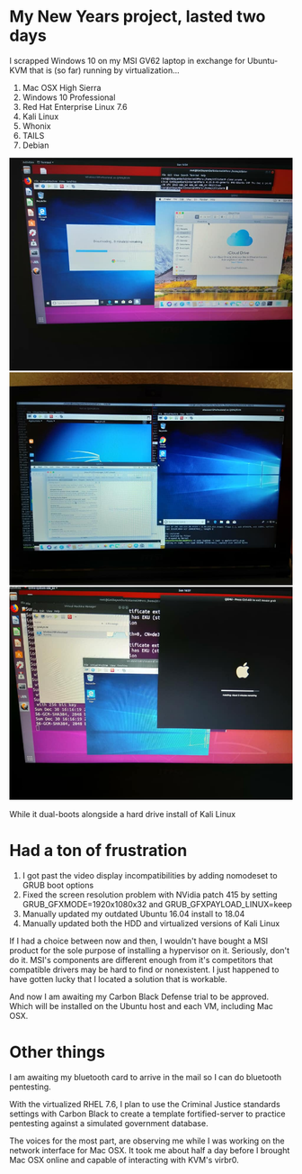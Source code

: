 # My New Years project, lasted two days

I scrapped Windows 10 on my MSI GV62 laptop in exchange for Ubuntu-KVM that is (so far) running by virtualization...

1. Mac OSX High Sierra
2. Windows 10 Professional
3. Red Hat Enterprise Linux 7.6
4. Kali Linux
5. Whonix
6. TAILS
7. Debian

![](https://raw.githubusercontent.com/tanc7/Diaries/master/Images/hackintosh2.jpg)
![](https://raw.githubusercontent.com/tanc7/Diaries/master/Images/hackintosh1.jpg)
![](https://raw.githubusercontent.com/tanc7/Diaries/master/Images/hackintosh3.jpg)

While it dual-boots alongside a hard drive install of Kali Linux

# Had a ton of frustration

1. I got past the video display incompatibilities by adding nomodeset to GRUB boot options
2. Fixed the screen resolution problem with NVidia patch 415 by setting GRUB_GFXMODE=1920x1080x32 and GRUB_GFXPAYLOAD_LINUX=keep
3. Manually updated my outdated Ubuntu 16.04 install to 18.04
4. Manually updated both the HDD and virtualized versions of Kali Linux

If I had a choice between now and then, I wouldn't have bought a MSI product for the sole purpose of installing a hypervisor on it. Seriously, don't do it. MSI's components are different enough from it's competitors that compatible drivers may be hard to find or nonexistent. I just happened to have gotten lucky that I located a solution that is workable.

And now I am awaiting my Carbon Black Defense trial to be approved. Which will be installed on the Ubuntu host and each VM, including Mac OSX.

# Other things

I am awaiting my bluetooth card to arrive in the mail so I can do bluetooth pentesting.

With the virtualized RHEL 7.6, I plan to use the Criminal Justice standards settings with Carbon Black to create a template fortified-server to practice pentesting against a simulated government database.

The voices for the most part, are observing me while I was working on the network interface for Mac OSX. It took me about half a day before I brought Mac OSX online and capable of interacting with KVM's virbr0.

